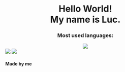 <div align="center">
  <h1>Hello World!<br>My name is Luc.</h1>
</div>
<div align="center">
  <h3>Most used languages:</h3>
  <img src="https://github-readme-stats.anuraghazra1.vercel.app/api/top-langs/?username=Luc069&layout=compact&theme=vision-friendly-light" />
</div>
<div>
  <a href="https://www.instagram.com/luc.069/"><img src="https://cdn.aboutluc.xyz/images/z4iwvhd89tzdr0z7t88n.png" /></a>
  <a href="https://aboutluc.xyz/discord"><img src="https://cdn.aboutluc.xyz/images/ivdrhor9zcbo9m0iyf4k.png" /></a>
  <h4 align="left">Made by me</h4>
<div>
